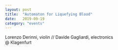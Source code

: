 ```yaml
---
layout: post
title:  "Automaton for Liquefying Blood"
date:   2019-09-19
category: "events"
---
```

Lorenzo Derinni, violin // Davide Gagliardi, electronics<br>
@ Klagenfurt